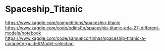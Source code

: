 # Spaceship_Titanic
https://www.kaggle.com/competitions/spaceship-titanic<br>
https://www.kaggle.com/code/odins0n/spaceship-titanic-eda-27-different-models/notebook<br>
https://www.kaggle.com/code/samuelcortinhas/spaceship-titanic-a-complete-guide#Model-selection
